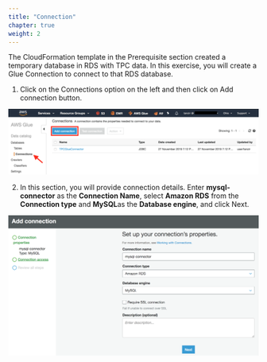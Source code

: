 ```yaml
---
title: "Connection"
chapter: true
weight: 2
---
```



The CloudFormation template in the Prerequisite section created a temporary database in RDS with TPC data. In this exercise, you will create a Glue Connection to connect to that RDS database.


1. Click on the Connections option on the left and then click on Add connection button.

![glueconnection1](/image/glueconnection1.png)

2. In this section, you will provide connection details. Enter **mysql-connector** as the **Connection Name**, select **Amazon RDS** from the **Connection type** and **MySQL**as the **Database engine**, and click Next.

![glueconnection2](/image/glueconnection2.png)